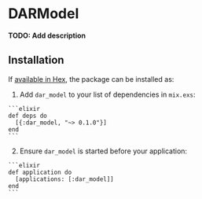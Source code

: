 # DARModel

**TODO: Add description**

## Installation

If [available in Hex](https://hex.pm/docs/publish), the package can be installed as:

  1. Add `dar_model` to your list of dependencies in `mix.exs`:

    ```elixir
    def deps do
      [{:dar_model, "~> 0.1.0"}]
    end
    ```

  2. Ensure `dar_model` is started before your application:

    ```elixir
    def application do
      [applications: [:dar_model]]
    end
    ```

